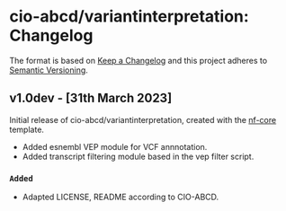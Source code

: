 # cio-abcd/variantinterpretation: Changelog

The format is based on [Keep a Changelog](https://keepachangelog.com/en/1.0.0/)
and this project adheres to [Semantic Versioning](https://semver.org/spec/v2.0.0.html).

## v1.0dev - [31th March 2023]

Initial release of cio-abcd/variantinterpretation, created with the [nf-core](https://nf-co.re/) template.

- Added esnembl VEP module for VCF annnotation.
- Added transcript filtering module based in the vep filter script.

### `Added`

- Adapted LICENSE, README according to CIO-ABCD.
